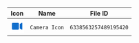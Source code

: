 | Icon | Name | File ID |
| ---  | ---  | ---     |
| ![](Camera%20Icon.png) | `Camera Icon` | `6338563257489195420` |
